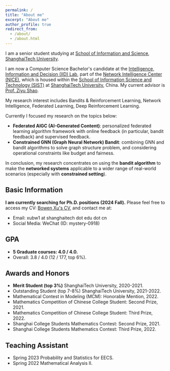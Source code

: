 ```yaml
---
permalink: /
title: "About me"
excerpt: "About me"
author_profile: true
redirect_from: 
  - /about/
  - /about.html
---
```

I am a senior student studying at [School of Information and Science](https://sist.shanghaitech.edu.cn/), [ShanghaiTech University](https://www.shanghaitech.edu.cn/).

I am now a Computer Science Bachelor's candidate at the [Intelligence, Information and Decision (IID) Lab](https://faculty.sist.shanghaitech.edu.cn/faculty/shaozy/lab.html), part of the [Network Intelligence Center (NICE)](https://nice.sist.shanghaitech.edu.cn/), which is housed within the [School of Information Science and Technology (SIST)](https://sist.shanghaitech.edu.cn/sist_en/) at [ShanghaiTech University](https://www.shanghaitech.edu.cn/eng/), China. My current advisor is [Prof. Ziyu Shao](https://faculty.sist.shanghaitech.edu.cn/faculty/shaozy/home.html).

My research interest includes Bandits & Reinforcement Learning, Network Intelligence, Federated Learning, Deep Reinforcement Learning.

Currently I focused my research on the topics below:

* **Federated AIGC (AI-Generated Content)**: personalized federated learning algorithm framework with online feedback (in particular, bandit feedback) and supervised feedback.
* **Constrained GNN (Graph Neural Network) Bandit**: combining GNN and bandit algorithms to solve graph structure problem, and considering operational constraints like budget and fairness.

In conclusion, my research concentrates on using the **bandit algorithm** to make the **networked systems** applicable to a wider range of real-world scenarios (especially with **constrained setting**).

## Basic Information

**I am currently searching for Ph.D. positions (2024 Fall).** Please feel free to access my CV:  [Bowen Xu&#39;s CV](https://xubowen0816.github.io/bowen-xu.github.io/assets/Bowen_Xu__ShanghaiTech__CS.pdf), and contact me at:

* Email: xubw1 at shanghaitech dot edu dot cn
* Social Media: WeChat (ID: mystery-0918)

## GPA

* **5 Graduate courses: 4.0 / 4.0.**
* Overall: 3.8 / 4.0 (12 / 177, top 6%).

## Awards and Honors

* **Merit Student (top 3%)** ShanghaiTech University, 2020-2021.
* Outstanding Student (top 7-8%) ShanghaiTech University, 2021-2022.
* Mathematical Contest in Modeling (MCM): Honorable Mention, 2022.
* Mathematics Competition of Chinese College Student: Second Prize, 2021.
* Mathematics Competition of Chinese College Student: Third Prize, 2022.
* Shanghai College Students Mathematics Contest: Second Prize, 2021.
* Shanghai College Students Mathematics Contest: Third Prize, 2022.

## Teaching Assistant

* Spring 2023 Probability and Statistics for EECS.
* Spring 2022 Mathematical Analysis II.
